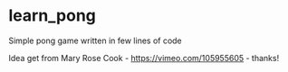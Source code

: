 # learn_pong
Simple pong game written in few lines of code

Idea get from Mary Rose Cook - https://vimeo.com/105955605 - thanks!
